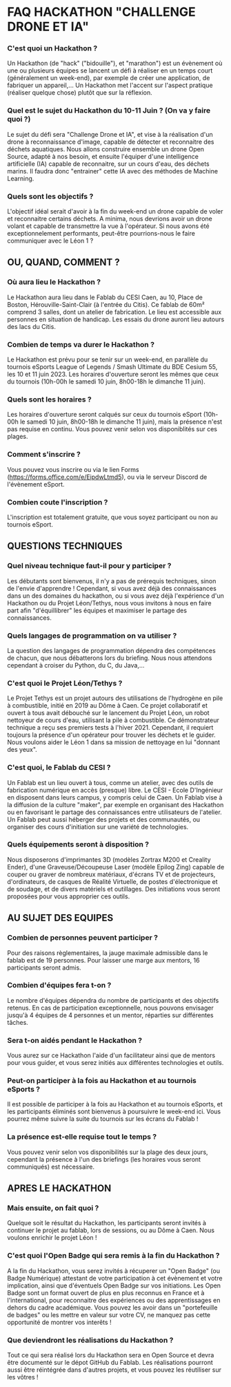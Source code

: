 # FAQ HACKATHON "CHALLENGE DRONE ET IA"

### C'est quoi un Hackathon ? 

Un Hackathon (de "hack" ("bidouille"), et "marathon") est un évènement où une ou plusieurs équipes se lancent un défi à réaliser en un temps court (généralement un week-end), par exemple de créer une application, de fabriquer un appareil,...
Un Hackathon met l'accent sur l'aspect pratique (réaliser quelque chose) plutôt que sur la réflexion. 

### Quel est le sujet du Hackathon du 10-11 Juin ? (On va y faire quoi ?)

Le sujet du défi sera "Challenge Drone et IA", et vise à la réalisation d'un drone à reconnaissance d'image, capable de détecter et reconnaitre des déchets aquatiques.
Nous allons construire ensemble un drone Open Source, adapté à nos besoin, et ensuite l'équiper d'une intelligence artificielle (IA) capable de reconnaitre, sur un cours d'eau, des déchets marins. Il faudra donc "entrainer" cette IA avec des méthodes de Machine Learning. 

### Quels sont les objectifs ?

L'objectif idéal serait d'avoir à la fin du week-end un drone capable de voler et reconnaitre certains déchets. A minima, nous devrions avoir un drone volant et capable de transmettre la vue à l'opérateur. Si nous avons été exceptionnelement performants, peut-être pourrions-nous le faire communiquer avec le Léon 1 ? 

## OU, QUAND, COMMENT ? 

### Où aura lieu le Hackathon ? 

Le Hackathon aura lieu dans le Fablab du CESI Caen, au 10, Place de Boston, Hérouville-Saint-Clair (à l'entrée du Citis). 
Ce fablab de 60m² comprend 3 salles, dont un atelier de fabrication. Le lieu est accessible aux personnes en situation de handicap.
Les essais du drone auront lieu autours des lacs du Citis.

### Combien de temps va durer le Hackathon ? 

Le Hackathon est prévu pour se tenir sur un week-end, en parallèle du tournois eSports League of Legends / Smash Ultimate du BDE Cesium 55, les 10 et 11 juin 2023. 
Les horaires d'ouverture seront les mêmes que ceux du tournois (10h-00h le samedi 10 juin, 8h00-18h le dimanche 11 juin).

### Quels sont les horaires ? 

Les horaires d'ouverture seront calqués sur ceux du tournois eSport (10h-00h le samedi 10 juin, 8h00-18h le dimanche 11 juin), mais la présence n'est pas requise en continu. Vous pouvez venir selon vos disponiblités sur ces plages.

### Comment s'inscrire ? 

Vous pouvez vous inscrire ou via le lien Forms (https://forms.office.com/e/EipdwLtmd5), ou via le serveur Discord de l'évènement eSport. 

### Combien coute l'inscription ? 

L'inscription est totalement gratuite, que vous soyez participant ou non au tournois eSport. 

## QUESTIONS TECHNIQUES

### Quel niveau technique faut-il pour y participer ? 

Les débutants sont bienvenus, il n'y a pas de prérequis techniques, sinon de l'envie d'apprendre ! 
Cependant, si vous avez déjà des connaissances dans un des domaines du hackathon, ou si vous avez déjà l'expérience d'un Hackathon ou du Projet Léon/Tethys, nous vous invitons à nous en faire part afin "d'équillibrer" les équipes et maximiser le partage des connaissances. 

### Quels langages de programmation on va utiliser ? 

La question des langages de programmation dépendra des compétences de chacun, que nous débatterons lors du briefing. 
Nous nous attendons cependant à croiser du Python, du C, du Java,...

### C'est quoi le Projet Léon/Tethys ? 

Le Projet Tethys est un projet autours des utilisations de l'hydrogène en pile à combustible, initié en 2019 au Dôme à Caen. Ce projet collaboratif et ouvert à tous avait débouché sur le lancement du Projet Léon, un robot nettoyeur de cours d'eau, utilisant la pile à combustible. Ce démonstrateur technique a reçu ses premiers tests à l'hiver 2021. 
Cependant, il requiert toujours la présence d'un opérateur pour trouver les déchets et le guider. Nous voulons aider le Léon 1 dans sa mission de nettoyage en lui "donnant des yeux". 

### C'est quoi, le Fablab du CESI ? 

Un Fablab est un lieu ouvert à tous, comme un atelier, avec des outils de fabrication numérique en accès (presque) libre. 
Le CESI - Ecole D'Ingénieur en disposent dans leurs campus, y compris celui de Caen. Un Fablab vise à la diffusion de la culture "maker", par exemple en organisant des Hackathon ou en favorisant le partage des connaissances entre utilisateurs de l'atelier.
Un Fablab peut aussi héberger des projets et des communautés, ou organiser des cours d'initiation sur une variété de technologies.

### Quels équipements seront à disposition ? 

Nous disposerons d'imprimantes 3D (modèles Zortrax M200 et Creality Ender), d'une Graveuse/Découpeuse Laser (modèle Epilog Zing) capable de couper ou graver de nombreux matériaux, d'écrans TV et de projecteurs, d'ordinateurs, de casques de Réalité Virtuelle, de postes d'électronique et de soudage, et de divers matériels et outillages. 
Des initiations vous seront proposées pour vous approprier ces outils. 

## AU SUJET DES EQUIPES

### Combien de personnes peuvent participer ? 

Pour des raisons règlementaires, la jauge maximale admissible dans le fablab est de 19 personnes. Pour laisser une marge aux mentors, 16 participants seront admis. 

### Combien d'équipes fera t-on ? 

Le nombre d'équipes dépendra du nombre de participants et des objectifs retenus. En cas de participation exceptionnelle, nous pouvons envisager jusqu'à 4 équipes de 4 personnes et un mentor, réparties sur différentes tâches. 

### Sera t-on aidés pendant le Hackathon ? 

Vous aurez sur ce Hackathon l'aide d'un facilitateur ainsi que de mentors pour vous guider, et vous serez initiés aux différentes technologies et outils. 

### Peut-on participer à la fois au Hackathon et au tournois eSports ? 

Il est possible de participer à la fois au Hackathon et au tournois eSports, et les participants éliminés sont bienvenus à poursuivre le week-end ici. Vous pourrez même suivre la suite du tournois sur les écrans du Fablab !

### La présence est-elle requise tout le temps ? 

Vous pouvez venir selon vos disponibilités sur la plage des deux jours, cependant la présence à l'un des briefings (les horaires vous seront communiqués) est nécessaire.

## APRES LE HACKATHON

### Mais ensuite, on fait quoi ? 

Quelque soit le résultat du Hackathon, les participants seront invités à continuer le projet au fablab, lors de sessions, ou au Dôme à Caen. Nous voulons enrichir le projet Léon ! 

### C'est quoi l'Open Badge qui sera remis à la fin du Hackathon ? 

A la fin du Hackathon, vous serez invités à récuperer un "Open Badge" (ou Badge Numérique) attestant de votre participation à cet évènement et votre implication, ainsi que d'éventuels Open Badge sur vos initiations. 
Les Open Badge sont un format ouvert de plus en plus reconnus en France et à l'international, pour reconnaitre des expériences ou des apprentissages en dehors du cadre académique. Vous pouvez les avoir dans un "portefeuille de badges" ou les mettre en valeur sur votre CV, ne manquez pas cette opportunité de montrer vos interêts ! 

### Que deviendront les réalisations du Hackathon ? 

Tout ce qui sera réalisé lors du Hackathon sera en Open Source et devra être documenté sur le dépot GitHub du Fablab.
Les réalisations pourront aussi être réintégrée dans d'autres projets, et vous pouvez les réutiliser sur les vôtres ! 
